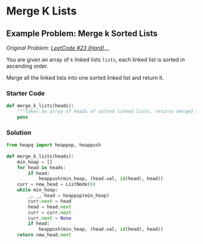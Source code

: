# Merge K Lists

## Example Problem: Merge k Sorted Lists

_Original Problem:_ [_LeetCode #23 (Hard)_](https://leetcode.com/problems/merge-k-sorted-lists/)__

You are given an array of `k` linked lists `lists`, each linked list is sorted in ascending order.

Merge all the linked lists into one sorted linked list and return it.

### Starter Code

```python
def merge_k_lists(heads):
    """Takes an array of heads of sorted linked lists, returns merged sorted linked list"""
    pass 
```

### Solution

```python
from heapq import heappop, heappush
    
def merge_k_lists(heads):
    min_heap = []
    for head in heads:
        if head:
            heappush(min_heap, (head.val, id(head), head))  
    curr = new_head = ListNode(0)
    while min_heap:
        _, _, head = heappop(min_heap)
        curr.next = head
        head = head.next
        curr = curr.next
        curr.next = None
        if head:
            heappush(min_heap, (head.val, id(head), head))
    return new_head.next
```

